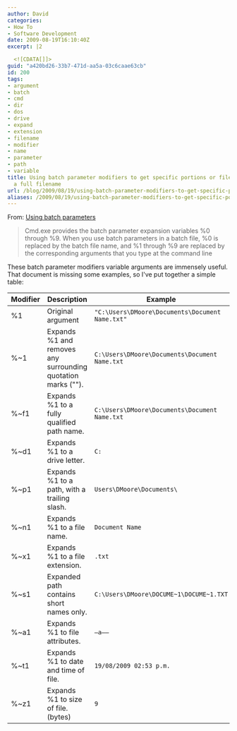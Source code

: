 ```yaml
---
author: David
categories:
- How To
- Software Development
date: 2009-08-19T16:10:40Z
excerpt: |2

  <![CDATA[]]>
guid: "a420bd26-33b7-471d-aa5a-03c6caae63cb"
id: 200
tags:
- argument
- batch
- cmd
- dir
- dos
- drive
- expand
- extension
- filename
- modifier
- name
- parameter
- path
- variable
title: Using batch parameter modifiers to get specific portions or file info from
  a full filename
url: /blog/2009/08/19/using-batch-parameter-modifiers-to-get-specific-portions-or-file-info-from-a-full-filename/
aliases: /2009/08/19/using-batch-parameter-modifiers-to-get-specific-portions-or-file-info-from-a-full-filename/
---
```


From: [Using batch parameters](https://www.microsoft.com/resources/documentation/windows/xp/all/proddocs/en-us/percent.mspx?mfr=true)

> Cmd.exe provides the batch parameter expansion variables %0 through %9. When you use batch parameters in a batch file, %0 is replaced by the batch file name, and %1 through %9 are replaced by the corresponding arguments that you type at the command line

These batch parameter modifiers variable arguments are immensely useful. That document is missing some examples, so I've put together a simple table:

| Modifier | Description                                                  | Example                                         |
|----------|--------------------------------------------------------------|-------------------------------------------------|
| %1       | Original argument                                            | `"C:\Users\DMoore\Documents\Document Name.txt"` |
| %~1      | Expands %1 and removes any surrounding quotation marks (""). | `C:\Users\DMoore\Documents\Document Name.txt`   |
| %~f1     | Expands %1 to a fully qualified path name.                   | `C:\Users\DMoore\Documents\Document Name.txt`   |
| %~d1     | Expands %1 to a drive letter.                                | `C:`                                            |
| %~p1     | Expands %1 to a path, with a trailing slash.                 | `Users\DMoore\Documents\`                       |
| %~n1     | Expands %1 to a file name.                                   | `Document Name`                                 |
| %~x1     | Expands %1 to a file extension.                              | `.txt`                                          |
| %~s1     | Expanded path contains short names only.                     | `C:\Users\DMoore\DOCUME~1\DOCUME~1.TXT`         |
| %~a1     | Expands %1 to file attributes.                               | `–a——`                                          |
| %~t1     | Expands %1 to date and time of file.                         | `19/08/2009 02:53 p.m.`                         |
| %~z1     | Expands %1 to size of file. (bytes)                          | `9`                                             |

